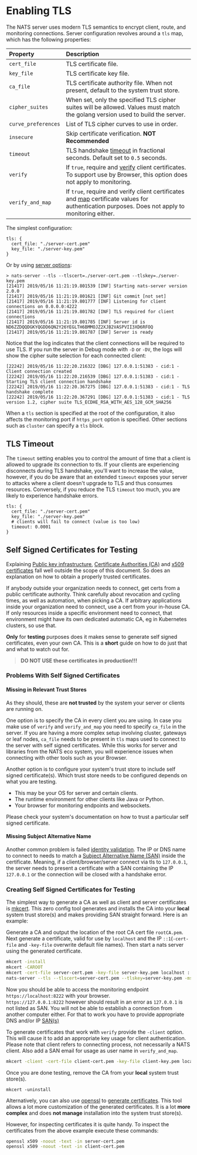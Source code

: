 # Enabling TLS

The NATS server uses modern TLS semantics to encrypt client, route, and monitoring connections. Server configuration revolves around a `tls` map, which has the following properties:

| Property | Description |
| :--- | :--- |
| `cert_file` | TLS certificate file. |
| `key_file` | TLS certificate key file. |
| `ca_file` | TLS certificate authority file. When not present, default to the system trust store. |
| `cipher_suites` | When set, only the specified TLS cipher suites will be allowed. Values must match the golang version used to build the server. |
| `curve_preferences` | List of TLS cipher curves to use in order. |
| `insecure` | Skip certificate verification. **NOT Recommended** |
| `timeout` | TLS handshake [timeout](#TLS-Timeout) in fractional seconds. Default set to `0.5` seconds. |
| `verify` | If `true`, require and [verify](auth_intro/tls_mutual_auth.md#Validating-a-Client-Certificate) client certificates. To support use by Browser, this option does not apply to monitoring. |
| `verify_and_map` | If `true`, require and verify client certificates and [map](auth_intro/tls_mutual_auth.md#Mapping-Client-Certificates-To-A-User) certificate values for authentication purposes. Does not apply to monitoring either. |

The simplest configuration:

```text
tls: {
  cert_file: "./server-cert.pem"
  key_file: "./server-key.pem"
}
```

Or by using [server options](../../flags.md#tls-options):

```text
> nats-server --tls --tlscert=./server-cert.pem --tlskey=./server-key.pem
[21417] 2019/05/16 11:21:19.801539 [INF] Starting nats-server version 2.0.0
[21417] 2019/05/16 11:21:19.801621 [INF] Git commit [not set]
[21417] 2019/05/16 11:21:19.801777 [INF] Listening for client connections on 0.0.0.0:4222
[21417] 2019/05/16 11:21:19.801782 [INF] TLS required for client connections
[21417] 2019/05/16 11:21:19.801785 [INF] Server id is ND6ZZDQQDGKYQGDD6QN2Y26YEGLTH6BMMOJZ2XJB2VASPVII3XD6RFOQ
[21417] 2019/05/16 11:21:19.801787 [INF] Server is ready
```

Notice that the log indicates that the client connections will be required to use TLS. If you run the server in Debug mode with `-D` or `-DV`, the logs will show the cipher suite selection for each connected client:

```text
[22242] 2019/05/16 11:22:20.216322 [DBG] 127.0.0.1:51383 - cid:1 - Client connection created
[22242] 2019/05/16 11:22:20.216539 [DBG] 127.0.0.1:51383 - cid:1 - Starting TLS client connection handshake
[22242] 2019/05/16 11:22:20.367275 [DBG] 127.0.0.1:51383 - cid:1 - TLS handshake complete
[22242] 2019/05/16 11:22:20.367291 [DBG] 127.0.0.1:51383 - cid:1 - TLS version 1.2, cipher suite TLS_ECDHE_RSA_WITH_AES_128_GCM_SHA256
```

When a `tls` section is specified at the root of the configuration, it also affects the monitoring port if `https_port` option is specified. Other sections such as `cluster` can specify a `tls` block.

## TLS Timeout

The `timeout` setting enables you to control the amount of time that a client is allowed to upgrade its connection to tls. If your clients are experiencing disconnects during TLS handshake, you'll want to increase the value, however, if you do be aware that an extended `timeout` exposes your server to attacks where a client doesn't upgrade to TLS and thus consumes resources. Conversely, if you reduce the TLS `timeout` too much, you are likely to experience handshake errors.

```text
tls: {
  cert_file: "./server-cert.pem"
  key_file: "./server-key.pem"
  # clients will fail to connect (value is too low)
  timeout: 0.0001
}
```

## Self Signed Certificates for Testing

Explaining [Public key infrastructure](https://en.wikipedia.org/wiki/Public_key_infrastructure), [Certificate Authorities (CA)](https://en.wikipedia.org/wiki/Certificate_authority) and [x509](https://tools.ietf.org/html/rfc5280) [certificates](https://en.wikipedia.org/wiki/Public_key_certificate) fall well outside the scope of this document. 
So does an explanation on how to obtain a properly trusted certificates.

If anybody outside your organization needs to connect, get certs from a public certificate authority. 
Think carefully about revocation and cycling times, as well as automation, when picking a CA. 
If arbitrary applications inside your organization need to connect, use a cert from your in-house CA. 
If only resources inside a specific environment need to connect, that environment might have its own dedicated automatic CA, eg in Kubernetes clusters, so use that.

**Only** for **testing** purposes does it makes sense to generate self signed certificates, even your own CA. 
This is a **short** guide on how to do just that and what to watch out for.

> **DO NOT USE these certificates in production!!!**

### Problems With Self Signed Certificates

#### Missing in Relevant Trust Stores 

As they should, these are **not trusted** by the system your server or clients are running on.

One option is to specify the CA in every client you are using.
In case you make use of `verify` and `verify_and_map` you need to specify `ca_file` in the server.
If you are having a more complex setup involving cluster, gateways or leaf nodes, `ca_file` needs to be present in `tls` maps used to connect to the server with self signed certificates. 
While this works for server and libraries from the NATS eco system, you will experience issues when connecting with other tools such as your Browser.

Another option is to configure your system's trust store to include self signed certificate(s).
Which trust store needs to be configured depends on what you are testing.
* This may be your OS for server and certain clients.
* The runtime environment for other clients like Java or Python.
* Your browser for monitoring endpoints and websockets.

Please check your system's documentation on how to trust a particular self signed certificate.

#### Missing Subject Alternative Name 

Another common problem is failed [identity validation](https://tools.ietf.org/html/rfc6125).
The IP or DNS name to connect to needs to match a [Subject Alternative Name (SAN)](https://tools.ietf.org/html/rfc4985) inside the certificate.
Meaning, if a client/browser/server connect via tls to `127.0.0.1`, the server needs to present a certificate with a SAN containing the IP `127.0.0.1` or the connection will be closed with a handshake error.

### Creating Self Signed Certificates for Testing

The simplest way to generate a CA as well as client and server certificates is [mkcert](https://github.com/FiloSottile/mkcert).
This zero config tool generates and installs the CA into your **local** system trust store(s) and makes providing SAN straight forward. 
Here is an example:

Generate a CA and output the location of the root CA cert file `rootCA.pem`. 
Next generate a certificate, valid for use by `localhost` and the IP `::1`(`-cert-file` and `-key-file` overwrite default file names).
Then start a nats server using the generated certificate.

```bash
mkcert -install
mkcert -CAROOT
mkcert -cert-file server-cert.pem -key-file server-key.pem localhost ::1
nats-server --tls --tlscert=server-cert.pem --tlskey=server-key.pem -ms 8222
```

Now you should be able to access the monitoring endpoint `https://localhost:8222` with your browser.  
`https://127.0.0.1:8222` however should result in an error as `127.0.0.1` is not listed as SAN.
You will not be able to establish a connection from another computer either. 
For that to work you have to provide appropriate DNS and/or IP [SAN(s)](#Missing-Subject-Alternative-Name)

To generate certificates that work with `verify` provide the `-client` option.
This will cause it to add an appropriate key usage for client authentication.
Please note that client refers to connecting process, not necessarily a NATS client.
Also add a SAN email for usage as user name in `verify_and_map`. 

```bash
mkcert -client -cert-file client-cert.pem -key-file client-key.pem localhost ::1 email@localhost
```

Once you are done testing, remove the CA from your **local** system trust store(s).

```
mkcert -uninstall
```

Alternatively, you can also use [openssl](https://www.openssl.org/) to [generate certificates](https://www.digitalocean.com/community/tutorials/openssl-essentials-working-with-ssl-certificates-private-keys-and-csrs). 
This tool allows a lot more customization of the generated certificates. 
It is a lot **more complex** and does **not manage** installation into the system trust store(s).

However, for inspecting certificates it is quite handy. To inspect the certificates from the above example execute these commands:

```bash
openssl x509 -noout -text -in server-cert.pem
openssl x509 -noout -text -in client-cert.pem
```
